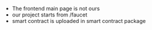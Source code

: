 - The frontend main page is not ours
- our project starts from /faucet
- smart contract is uploaded in smart contract package
